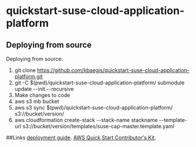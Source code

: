 # quickstart-suse-cloud-application-platform
## Deploying from source

Deploying from source:

1) git clone https://github.com/kbaegis/quickstart-suse-cloud-application-platform.git
2) git -C $(pwd)/quickstart-suse-cloud-application-platform/ submodule update --init --recursive
3) Make changes to code
4) aws s3 mb bucket
5) aws s3 sync $(pwd)/quickstart-suse-cloud-application-platform/ s3://bucket/version/
6) aws cloudformation create-stack --stack-name stackname --template-url s3://bucket/version/templates/suse-cap-master.template.yaml

##Links
[deployment guide](https://fwd.aws/eb5pW).
[AWS Quick Start Contributor's Kit](https://aws-quickstart.github.io/). 
